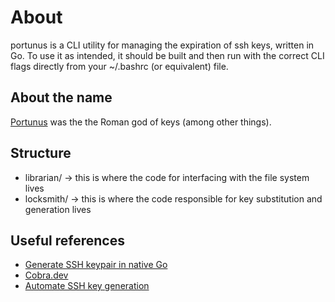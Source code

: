# About

portunus is a CLI utility for managing the expiration of ssh keys, written in Go.
To use it as intended, it should be built and then run with the correct CLI flags directly from your ~/.bashrc (or equivalent) file.

## About the name

[Portunus](https://en.wikipedia.org/wiki/Portunus_(mythology)) was the the Roman god of keys (among other things).

## Structure

- librarian/ -> this is where the code for interfacing with the file system lives
- locksmith/ -> this is where the code responsible for key substitution and generation lives

## Useful references

- [Generate SSH keypair in native Go](https://gist.github.com/devinodaniel/8f9b8a4f31573f428f29ec0e884e6673)
- [Cobra.dev](https://cobra.dev/)
- [Automate SSH key generation](https://nathanielhoag.com/blog/2014/05/26/automate-ssh-key-generation-and-deployment/)
